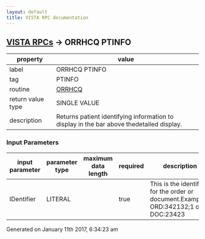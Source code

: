 ```yaml
---
layout: default
title: VISTA RPC documentation
---
```




## [VISTA RPCs](TableOfContent.md) &#8594; ORRHCQ PTINFO 

 property | value 
--- | --- 
 label | ORRHCQ PTINFO
 tag | PTINFO
 routine | [ORRHCQ](http://code.osehra.org/dox/Routine_ORRHCQ_source.html)
 return value type | SINGLE VALUE
 description | Returns patient identifying information to display in the bar above thedetailed display.

### Input Parameters

| input parameter | parameter type | maximum data length | required | description | 
| --- | --- | --- | --- | --- | 
| IDentifier | LITERAL |  | true | This is the identifier for the order or document.Examples:  ORD:342132;1  or DOC:23423 | 




Generated on January 11th 2017, 6:34:23 am